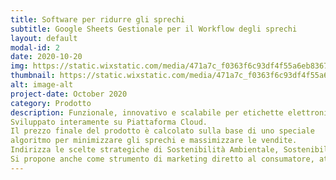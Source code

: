 ```yaml
---
title: Software per ridurre gli sprechi
subtitle: Google Sheets Gestionale per il Workflow degli sprechi
layout: default
modal-id: 2
date: 2020-10-20
img: https://static.wixstatic.com/media/471a7c_f0363f6c93df4f55a6eb8367b4aafd96~mv2.gif
thumbnail: https://static.wixstatic.com/media/471a7c_f0363f6c93df4f55a6eb8367b4aafd96~mv2.gif
alt: image-alt
project-date: October 2020
category: Prodotto
description: Funzionale, innovativo e scalabile per etichette elettroniche.
Sviluppato interamente su Piattaforma Cloud.
Il prezzo finale del prodotto è calcolato sulla base di uno speciale
algoritmo per minimizzare gli sprechi e massimizzare le vendite.
Indirizza le scelte strategiche di Sostenibilità Ambientale, Sostenibilità Sociale e Sostenibilità Economica.
Si propone anche come strumento di marketing diretto al consumatore, attraverso il quale comunicare in modo chiaro e immediato gli sforzi intrapresi a livello di Sostenibilità.
---
```

